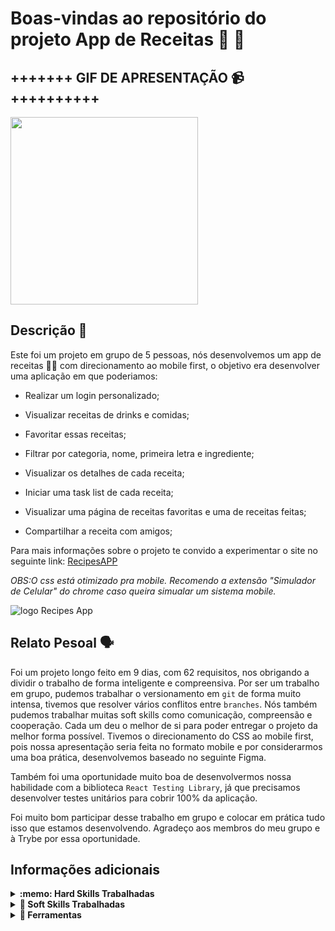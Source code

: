 
# Boas-vindas ao repositório do projeto App de Receitas 🍕 🍔


## +++++++ GIF DE APRESENTAÇÃO 📹 ++++++++++
  
<img width="300" src="https://user-images.githubusercontent.com/14060102/225670156-2684b95b-eb39-4fe9-9eb6-32b7557e30f2.gif" />
  


## Descrição :envelope_with_arrow:

Este foi um projeto em grupo de 5 pessoas, nós desenvolvemos um app de receitas 🥪🌯  com direcionamento ao mobile first, o objetivo era desenvolver uma aplicação em que poderiamos:





- Realizar um login personalizado;

- Visualizar receitas de drinks e comidas;

- Favoritar essas receitas;

- Filtrar por categoria, nome, primeira letra e ingrediente;

- Visualizar os detalhes de cada receita;

- Iniciar uma task list de cada receita;

- Visualizar uma página de receitas favoritas e uma de receitas feitas;

- Compartilhar a receita com amigos;

 Para mais informações sobre o projeto te convido a experimentar o site no seguinte link: <a href="https://recipes-app-tau-olive.vercel.app/">RecipesAPP</a>
 
 <i>OBS:O css está otimizado pra mobile. Recomendo a extensão "Simulador de Celular" do chrome caso queira simualar um sistema mobile.</i>


![logo Recipes App](https://user-images.githubusercontent.com/14060102/225666859-12c735b1-e998-459f-98d2-2f9c9e313a47.png)


## Relato Pesoal :speaking_head:

Foi um projeto longo feito em 9 dias, com 62 requisitos, nos obrigando a dividir o trabalho de forma inteligente e compreensiva. Por ser um trabalho em grupo, pudemos trabalhar o versionamento em `git` de forma muito intensa, tivemos que resolver vários conflitos entre `branches`. Nós também pudemos trabalhar muitas soft skills como comunicação, compreensão e cooperação. Cada um deu o melhor de si para poder entregar o projeto da melhor forma possível. Tivemos o direcionamento do CSS ao mobile first, pois nossa apresentação seria feita no formato mobile e por considerarmos uma boa prática, desenvolvemos baseado no seguinte Figma.

Também foi uma oportunidade muito boa de desenvolvermos nossa habilidade com a biblioteca `React Testing Library`, já que precisamos desenvolver testes unitários para cobrir 100% da aplicação.

Foi muito bom participar desse trabalho em grupo e colocar em prática tudo isso que estamos desenvolvendo. Agradeço aos membros do meu grupo e à Trybe por essa oportunidade.
## Informações adicionais
<details>
  <summary><strong>:memo: Hard Skills Trabalhadas</strong></summary><br />

Neste projeto, podemos trabalhar novas habilidades aprendidas como:

- `React Hooks`

- `Componentes Funcionais`

- `Context Api`

- `React Testing Library`

- `React`

</details>

<details>
  <summary><strong>🤝 Soft Skills Trabalhadas</strong></summary><br />

Neste projeto, podemos trabalhar principalmente as seguintes habilidades comportamentais:

- Colaboração

- Empatia

- Comunicação

- Brainstorm

- Organização
  
- Estabelecer acordos pré desenvolvimento

</details>


<details>
  <summary><strong>🔧 Ferramentas</strong></summary><br />
  
  * React
  * React Testing Library
  *  <a href="https://www.figma.com/file/9WXNFMewKRBC5ZawU1EXYG/%5BProjeto%5D%5BFrontend%5D-Recipes-App?node-id=0-1" target="_blank"> Figma </a>	
  * React Hooks
  * Componentes Funcionais
  * Context API
  * Trello
  * Tailwind
  * CSS
  * HTML
  * JavaScript
  * LocalStorage
  * Linter
  
  
</details>
  
